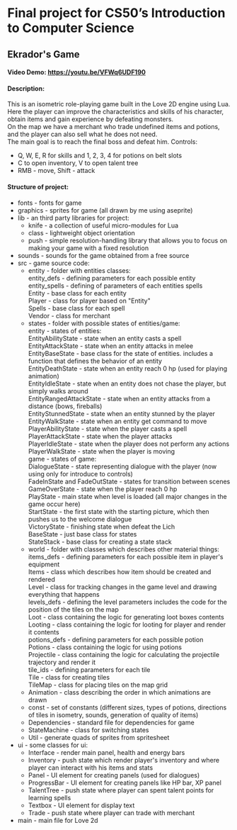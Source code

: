 # Final project for CS50’s Introduction to Computer Science
## Ekrador's Game
#### Video Demo:  https://youtu.be/VFWq6UDF190
#### Description:
This is an isometric role-playing game built in the Love 2D engine using Lua.   
Here the player can improve the characteristics and skills of his character,  
obtain items and gain experience by defeating monsters.  
On the map we have a merchant who trade undefined items and potions, and the player can also sell what he does not need.  
The main goal is to reach the final boss and defeat him.
Controls:  
- Q, W, E, R for skills and 1, 2, 3, 4 for potions on belt slots  
- C to open inventory, V to open talent tree  
- RMB - move, Shift - attack  
#### Structure of project:
- fonts - fonts for game
- graphics - sprites for game (all drawn by me using aseprite)
- lib - an third party libraries for project:
  - knife - a collection of useful micro-modules for Lua
  - class - lightweight object orientation
  - push - simple resolution-handling library that allows you to focus on making your game with a fixed resolution
- sounds - sounds for the game obtained from a free source
- src - game source code:
  - entity - folder with entities classes:  
    entity_defs - defining parameters for each possible entity  
    entity_spells - defining of parameters of each entities spells  
    Entity - base class for each entity  
    Player - class for player based on "Entity"  
    Spells - base class for each spell  
    Vendor - class for merchant  
  - states - folder with possible states of entities/game:  
    entity - states of entities:  
    EntityAbilityState - state when an entity casts a spell  
    EntityAttackState - state when an entity attacks in melee  
    EntityBaseState - base class for the state of entities. includes a function that defines the behavior of an entity  
    EntityDeathState - state when an entity reach 0 hp (used for playing animation)  
    EntityIdleState - state when an entity does not chase the player, but simply walks around  
    EntityRangedAttackState - state when an entity attacks from a distance (bows, fireballs)  
    EntityStunnedState - state when an entity stunned by the player  
    EntityWalkState - state when an entity get command to move  
    PlayerAbilityState - state when the player casts a spell  
    PlayerAttackState - state when the player attacks  
    PlayerIdleState - state when the player does not perform any actions  
    PlayerWalkState - state when the player is moving  
    game - states of game:  
    DialogueState - state representing dialogue with the player (now using only for introduce to controls)  
    FadeInState and FadeOutState - states for transition between scenes  
    GameOverState - state when the player reach 0 hp  
    PlayState - main state when level is loaded (all major changes in the game occur here)  
    StartState - the first state with the starting picture, which then pushes us to the welcome dialogue  
    VictoryState - finishing state when defeat the Lich  
    BaseState - just base class for states  
    StateStack - base class for creating a state stack  
  - world - folder with classes which describes other material things:  
    items_defs - defining parameters for each possible item in player's equipment  
    Items - class which describes how item should be created and rendered  
    Level - class for tracking changes in the game level and drawing everything that happens  
    levels_defs - defining the level parameters includes the code for the position of the tiles on the map  
    Loot - class containing the logic for generating loot boxes contents  
    Looting - class containing the logic for looting for player and render it contents  
    potions_defs - defining parameters for each possible potion  
    Potions - class containing the logic for using potions  
    Projectile - class containing the logic for calculating the projectile trajectory and render it  
    tile_ids - defining parameters for each tile  
    Tile - class for creating tiles  
    TileMap - class for placing tiles on the map grid  
  - Animation - class describing the order in which animations are drawn  
  - const - set of constants (different sizes, types of potions, directions of tiles in isometry, sounds, generation of quality of items)  
  - Dependencies - standard file for dependencies for game  
  - StateMachine - class for switching states  
  - Util - generate quads of sprites from spritesheet  
- ui - some classes for ui:  
  - Interface - render main panel, health and energy bars  
  - Inventory - push state which render player's inventory and where player can interact with his items and stats  
  - Panel - UI element for creating panels (used for dialogues)  
  - ProgressBar - UI element for creating panels like HP bar, XP panel  
  - TalentTree - push state where player can spent talent points for learning spells  
  - Textbox - UI element for display text  
  - Trade - push state where player can trade with merchant  
- main - main file for Love 2d    
     
    
